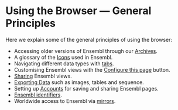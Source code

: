 # Using the Browser — General Principles

Here we explain some of the general principles of using the browser:

* Accessing older versions of Ensembl through our [Archives](archives.md).
* A glossary of the [Icons](icons.md) used in Ensembl.
* Navigating different data types with [tabs](tabbing.md).
* Customising Ensembl views with the [Configure this page](configure_this_page.md) button.
* [Sharing](share.md) Ensembl views.
* [Exporting Data](export_data.md) such as images, tables and sequence.
* Setting up [Accounts](accounts.md) for saving and sharing Ensembl pages.
* [Ensembl identifiers](stable_ids.md).
* Worldwide access to Ensembl via [mirrors](mirrors.md).
